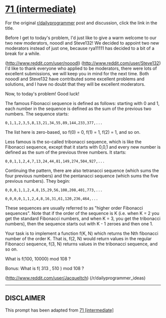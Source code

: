 # [71 (intermediate)](https://www.reddit.com/r/dailyprogrammer/comments/vx3db/722012_challenge_71_intermediate/)

For the original [r/dailyprogrammer](https://www.reddit.com/r/dailyprogrammer/) post and discussion, click the link in the title.

Before I get to today's problem, I'd just like to give a warm welcome to our two new moderators, nooodl and Steve132! We decided to appoint two new moderators instead of just one, because rya11111 has decided to a bit of a break for a while.

(http://www.reddit.com/user/nooodl)
(http://www.reddit.com/user/Steve132)
I'd like to thank everyone who applied to be moderators, there were lots of excellent submissions, we will keep you in mind for the next time. Both nooodl and Steve132 have contributed some excellent problems and solutions, and I have no doubt that they will be excellent moderators. 

Now, to today's problem! Good luck!

The famous Fibonacci sequence is defined as follows: starting with 0 and 1, each number in the sequence is defined as the sum of the previous two numbers. The sequence starts:


```
0,1,1,2,3,5,8,13,21,34,55,89,144,233,377,...
```
The list here is zero-based, so f(0) = 0, f(1) = 1, f(2) = 1, and so on.

Less famous is the so-called tribonacci sequence, which is like the Fibonacci sequence, except that it starts with 0,0,1 and every new number is defined as the sum of the previous three numbers. It starts:


```
0,0,1,1,2,4,7,13,24,44,81,149,274,504,927,...
```
Continuing the pattern, there are also tetranacci sequence (which sums the four previous numbers) and the pentanacci sequence (which sums the five previous numbers). They begin:


```
0,0,0,1,1,2,4,8,15,29,56,108,208,401,773,...

0,0,0,0,1,1,2,4,8,16,31,61,120,236,464,...
```
These sequences are usually referred to as "higher order Fibonacci sequences". Note that if the order of the sequence is K (i.e. when K = 2 you get the standard Fibonacci numbers, and when K = 3, you get the tribonacci numbers), then the sequence starts out with K - 1 zeroes and then one 1.

Your task is to implement a function f(K, N) which returns the Nth fibonacci number of the order K. That is, f(2, N) would return values in the regular Fibonacci sequence, f(3, N) returns values in the tribonacci sequence, and so on. 

What is f(100, 10000) mod 108 ?

Bonus: What is f( 313 , 510 ) mod 108 ?

(http://www.reddit.com/user/JacqueItch)
(/r/dailyprogrammer_ideas)

----
## **DISCLAIMER**
This prompt has been adapted from [71 [intermediate]](https://www.reddit.com/r/dailyprogrammer/comments/vx3db/722012_challenge_71_intermediate/
)
